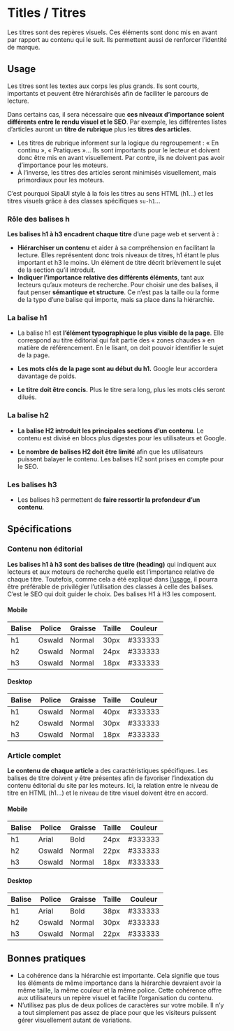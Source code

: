   # Titles / Titres

Les titres sont des repères visuels. Ces éléments sont donc mis en avant par rapport au contenu qui le suit. Ils permettent aussi de renforcer l’identité de marque.


## Usage
Les titres sont les textes aux corps les plus grands. Ils sont courts, importants et peuvent être hiérarchisés afin de faciliter le parcours de lecture.

Dans certains cas, il sera nécessaire que **ces niveaux d’importance soient différents entre le rendu visuel et le SEO**. Par exemple, les différentes listes d’articles auront un **titre de rubrique** plus les **titres des articles**.
- Les titres de rubrique informent sur la logique du regroupement&nbsp;: «&nbsp;En continu&nbsp;», «&nbsp;Pratiques&nbsp;»… Ils sont importants pour le lecteur et doivent donc être mis en avant visuellement. Par contre, ils ne doivent pas avoir d’importance pour les moteurs.
- À l’inverse, les titres des articles seront minimisés visuellement, mais primordiaux pour les moteurs.

C’est pourquoi SipaUI style à la fois les titres au sens HTML (h1…) et les titres visuels grâce à des classes spécifiques `su-h1`…

### Rôle des balises h

**Les balises h1 à h3 encadrent chaque titre** d’une page web et servent à&nbsp;:
- **Hiérarchiser un contenu** et aider à sa compréhension en facilitant la lecture. Elles représentent donc trois niveaux de titres, h1 étant le plus important et h3 le moins. Un élément de titre décrit brièvement le sujet de la section qu’il introduit.
- **Indiquer l’importance relative des différents éléments**, tant aux lecteurs qu’aux moteurs de recherche. Pour choisir une des balises, il faut penser **sémantique et structure**. Ce n’est pas la taille ou la forme de la typo d’une balise qui importe, mais sa place dans la hiérarchie.

### La balise h1

- La balise h1 est **l’élément typographique le plus visible de la page**. Elle correspond au titre éditorial qui fait partie des «&nbsp;zones chaudes&nbsp;» en matière de référencement. En le lisant, on doit pouvoir identifier le sujet de la page.

- **Les mots clés de la page sont au début du h1.** Google leur accordera davantage de poids.
- **Le titre doit être concis.** Plus le titre sera long, plus les mots clés seront dilués.

### La balise h2

- **La balise H2 introduit les principales sections d’un contenu**. Le contenu est divisé en blocs plus digestes pour les utilisateurs et Google.

- **Le nombre de balises H2 doit être limité** afin que les utilisateurs puissent balayer le contenu.
Les balises H2 sont prises en compte pour le SEO.

### Les balises h3

- Les balises h3 permettent de **faire ressortir la profondeur d’un contenu**.

## Spécifications

### Contenu non éditorial
**Les balises h1 à h3 sont des balises de titre (heading)** qui indiquent aux lecteurs et aux moteurs de recherche quelle est l’importance relative de chaque titre. Toutefois, comme cela a été expliqué dans <a href="#usage">l’usage</a>, il pourra être préférable de privilégier l’utilisation des classes à celle des balises. C’est le SEO qui doit guider le choix.
Des balises H1 à H3 les composent.

#### Mobile

Balise | Police | Graisse | Taille | Couleur
------------ | ------------- | ------------- | ------------- | -------------
h1 | Oswald | Normal | 30px | #333333
h2 | Oswald | Normal | 24px | #333333
h3 | Oswald | Normal | 18px | #333333


#### Desktop

Balise | Police | Graisse | Taille | Couleur
------------ | ------------- | ------------- | ------------- | -------------
h1 | Oswald | Normal | 40px | #333333
h2 | Oswald | Normal | 30px | #333333
h3 | Oswald | Normal | 18px | #333333


### Article complet
**Le contenu de chaque article** a des caractéristiques spécifiques. Les balises de titre doivent y être présentes afin de favoriser l’indexation du contenu éditorial du site par les moteurs. Ici, la relation entre le niveau de titre en HTML (h1…) et le niveau de titre visuel doivent être en accord.
#### Mobile

Balise | Police | Graisse | Taille | Couleur
------------ | ------------- | ------------- | ------------- | -------------
h1 | Arial | Bold | 24px | #333333
h2 | Oswald | Normal | 22px | #333333
h3 | Oswald | Normal | 18px | #333333


#### Desktop

Balise | Police | Graisse | Taille | Couleur
------------ | ------------- | ------------- | ------------- | -------------
h1 | Arial | Bold | 38px | #333333
h2 | Oswald | Normal | 30px | #333333
h3 | Oswald | Normal | 22px | #333333


## Bonnes pratiques

- La cohérence dans la hiérarchie est importante. Cela signifie que tous les éléments de même importance dans la hiérarchie devraient avoir la même taille, la même couleur et la même police. Cette cohérence offre aux utilisateurs un repère visuel et facilite l’organisation du contenu.
- N’utilisez pas plus de deux polices de caractères sur votre mobile. Il n’y a tout simplement pas assez de place pour que les visiteurs puissent gérer visuellement autant de variations.
